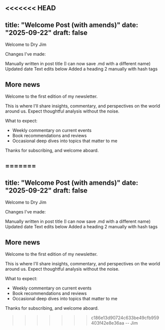 <<<<<<< HEAD
--- 
title: "Welcome Post (with amends)"
date: "2025-09-22"
draft: false
--- 
   
Welcome to Dry Jim

Changes I've made:

Manually written in post title (I can now save .md with a different name)
Updated date
Text edits below
Added a heading 2 manually with hash tags
## More news

Welcome to the first edition of my newsletter.

This is where I'll share  insights, commentary, and perspectives on the world around us. Expect thoughtful analysis without the noise.

What to expect:
- Weekly commentary on current events
- Book recommendations and reviews
- Occasional deep dives into topics that matter to me

Thanks for subscribing, and welcome aboard.

=======
--- 
title: "Welcome Post (with amends)"
date: "2025-09-22"
draft: false
--- 
   
Welcome to Dry Jim

Changes I've made:

Manually written in post title (I can now save .md with a different name)
Updated date
Text edits below
Added a heading 2 manually with hash tags
## More news

Welcome to the first edition of my newsletter.

This is where I'll share  insights, commentary, and perspectives on the world around us. Expect thoughtful analysis without the noise.

What to expect:
- Weekly commentary on current events
- Book recommendations and reviews
- Occasional deep dives into topics that matter to me

Thanks for subscribing, and welcome aboard.

>>>>>>> c186e13d90724c633be49cfb959403f42e8e36aa
-- Jim
